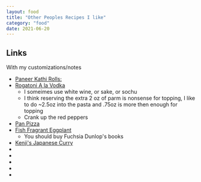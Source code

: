 ```yaml
---
layout: food
title: "Other Peoples Recipes I like"
category: "food"
date: 2021-06-20
---
```



<h2>Links</h2>
With my customizations/notes
<ul>
  <li><a href="https://ministryofcurry.com/easy-paneer-kathi-roll/">Paneer Kathi Rolls: </a>
  <ul>
  </ul>
  </li>
  <li><a href="https://www.bonappetit.com/recipe/rigatoni-with-easy-vodka-sauce">Rogatoni A la Vodka</a>
  <ul>
    <li>I someimes use white wine, or sake, or sochu</li>
    <li>I think reserving the extra 2 oz of parm is nonsense for topping, I like to do ~2.5oz into the pasta and .75oz is more then enough for topping</li>
    <li>Crank up the red peppers</li>
  </ul>
  </li>
  <li><a href="https://www.seriouseats.com/foolproof-pan-pizza-recipe">Pan Pizza</a></li>
  <li><a href="https://www.seriouseats.com/fish-fragrant-eggplants-sichuan-braised-eggplant-with-garlic-ginger-and-chilies">Fish Fragrant Eggplant</a>
  <ul>
  <li>You should buy Fuchsia Dunlop's books</li>
  </ul>
  </li>
  <li><a href="https://www.youtube.com/watch?v=QhsrBz9Cceg&t=92s&ab_channel=J.KenjiL%C3%B3pez-Alt">Kenji's Japanese Curry</a>
  <ul>

  </ul>
  </li>
  <li><a href=""></a>
  <ul>

  </ul>
  </li>
  <li><a href=""></a>
  <ul>

  </ul>
  </li>
  <li><a href=""></a>
  <ul>

  </ul>
  </li>
  <li><a href=""></a>
  <ul>

  </ul>
  </li>
  <li><a href=""></a>
  <ul>

  </ul>
  </li>
  
</ul>




